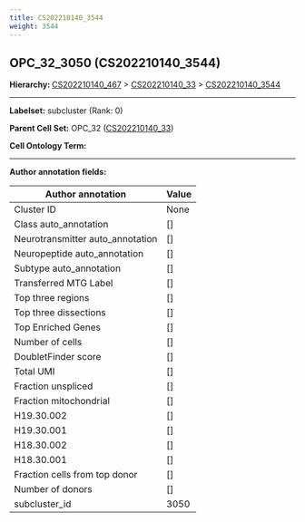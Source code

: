 ```yaml
---
title: CS202210140_3544
weight: 3544
---
```

## OPC_32_3050 (CS202210140_3544)
<b>Hierarchy: </b>
[CS202210140_467](https://purl.brain-bican.org/taxonomy/CS202210140#CS202210140_467) >
[CS202210140_33](https://purl.brain-bican.org/taxonomy/CS202210140#CS202210140_33) >
[CS202210140_3544](https://purl.brain-bican.org/taxonomy/CS202210140#CS202210140_3544)

---


**Labelset:** subcluster (Rank: 0)

**Parent Cell Set:** OPC_32 ([CS202210140_33](https://purl.brain-bican.org/taxonomy/CS202210140#CS202210140_33))



**Cell Ontology Term:** 

[MARKER GENES.]: #


---

[TRANSFERRED ANNOTATIONS.]: #


[AUTHOR ANNOTATION FIELDS.]: #


**Author annotation fields:**

| Author annotation | Value |
|-------------------|-------|
|Cluster ID|None|
|Class auto_annotation|[]|
|Neurotransmitter auto_annotation|[]|
|Neuropeptide auto_annotation|[]|
|Subtype auto_annotation|[]|
|Transferred MTG Label|[]|
|Top three regions|[]|
|Top three dissections|[]|
|Top Enriched Genes|[]|
|Number of cells|[]|
|DoubletFinder score|[]|
|Total UMI|[]|
|Fraction unspliced|[]|
|Fraction mitochondrial|[]|
|H19.30.002|[]|
|H19.30.001|[]|
|H18.30.002|[]|
|H18.30.001|[]|
|Fraction cells from top donor|[]|
|Number of donors|[]|
|subcluster_id|3050|

